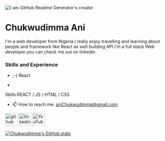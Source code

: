 ![I am GitHub Readme Generator's creator](https://media.licdn.com/dms/image/D4E22AQEN5sh8m3v02Q/feedshare-shrink_800/0/1707910157858?e=1710979200&v=beta&t=Oa8UkMWTIEVyv0U_K8BqS873hf-ZVo1HfcdbhJAcd-Y)
#  Chukwudimma Ani
 I'm a web developer from Nigeria.I really enjoy travelling and learning about people and framework like React as well building API.i'm a full stack Web developer.you can check me out on linkedin

### Skills and Experience
* ;-) React

* 

 Skills:REACT / JS / HTML / CSS


- 📫 How to reach me: aniChukwudimma@gmail.com 


[<img src='https://cdn.jsdelivr.net/npm/simple-icons@3.0.1/icons/github.svg' alt='github' height='40'>](https://github.com/Chukwudimma-Ani)  [<img src='https://cdn.jsdelivr.net/npm/simple-icons@3.0.1/icons/linkedin.svg' alt='linkedin' height='40'>](https://www.linkedin.com/in/ani-chukwudimma-675395213?utm_source=share&utm_campaign=share_via&utm_content=profile&utm_medium=ios_app)  [<img src='https://cdn.jsdelivr.net/npm/simple-icons@3.0.1/icons/youtube.svg' alt='YouTube' height='40'>](https://www.youtube.com/channel/anidimma6473)  





[![Chukwudimma's GitHub stats](https://github-readme-stats.vercel.app/api?username=Chukwudimma-Ani)](https://github.com/Chukwudimma-Ani/github-readme-stats)
